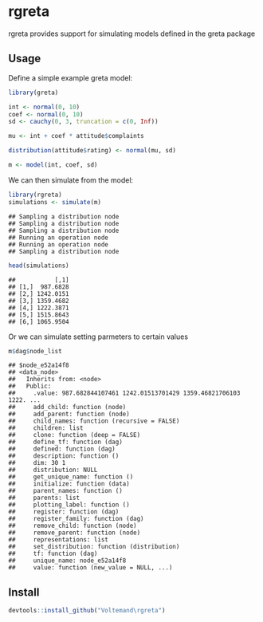 
# rgreta

rgreta provides support for simulating models defined in the greta
package

## Usage

Define a simple example greta model:

``` r
library(greta)

int <- normal(0, 10)
coef <- normal(0, 10)
sd <- cauchy(0, 3, truncation = c(0, Inf))

mu <- int + coef * attitude$complaints

distribution(attitude$rating) <- normal(mu, sd)

m <- model(int, coef, sd)
```

We can then simulate from the model:

``` r
library(rgreta)
simulations <- simulate(m)
```

    ## Sampling a distribution node
    ## Sampling a distribution node
    ## Sampling a distribution node
    ## Running an operation node
    ## Running an operation node
    ## Sampling a distribution node

``` r
head(simulations)
```

    ##           [,1]
    ## [1,]  987.6828
    ## [2,] 1242.0151
    ## [3,] 1359.4682
    ## [4,] 1222.3871
    ## [5,] 1515.8643
    ## [6,] 1065.9504

Or we can simulate setting parmeters to certain values

``` r
m$dag$node_list
```

    ## $node_e52a14f8
    ## <data_node>
    ##   Inherits from: <node>
    ##   Public:
    ##     .value: 987.682844107461 1242.01513701429 1359.46821706103 1222. ...
    ##     add_child: function (node) 
    ##     add_parent: function (node) 
    ##     child_names: function (recursive = FALSE) 
    ##     children: list
    ##     clone: function (deep = FALSE) 
    ##     define_tf: function (dag) 
    ##     defined: function (dag) 
    ##     description: function () 
    ##     dim: 30 1
    ##     distribution: NULL
    ##     get_unique_name: function () 
    ##     initialize: function (data) 
    ##     parent_names: function () 
    ##     parents: list
    ##     plotting_label: function () 
    ##     register: function (dag) 
    ##     register_family: function (dag) 
    ##     remove_child: function (node) 
    ##     remove_parent: function (node) 
    ##     representations: list
    ##     set_distribution: function (distribution) 
    ##     tf: function (dag) 
    ##     unique_name: node_e52a14f8
    ##     value: function (new_value = NULL, ...)

## Install

``` r
devtools::install_github("Voltemand\rgreta")
```
